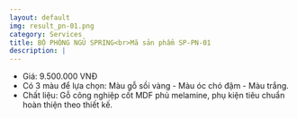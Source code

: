```yaml
---
layout: default
img: result_pn-01.png
category: Services
title: BỘ PHÒNG NGỦ SPRING<br>Mã sản phẩm SP-PN-01
description: |
---
```


- Giá: 9.500.000 VNĐ
- Có 3 màu để lựa chọn: Màu gỗ sồi vàng - Màu óc chó đậm - Màu trắng.
- Chất liệu: Gỗ công nghiệp cốt MDF phủ melamine, phụ kiện tiêu chuẩn hoàn thiện theo thiết kế.
